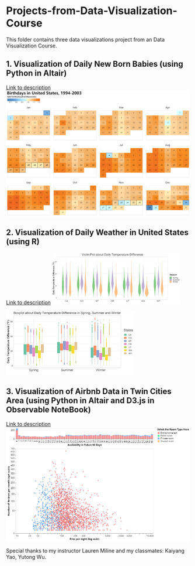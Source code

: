 # Projects-from-Data-Visualization-Course

This folder contains three data visualizations project from an Data Visualization Course.

## 1. Visualization of Daily New Born Babies (using Python in Altair) 
[Link to description](Visualization%20of%20Daily%20New%20Born%20Babies/README.md) 
<img src="Visualization%20of%20Daily%20New%20Born%20Babies/visualization.png" style="max-width:100%; height:auto;" alt = "Heatmap of daily new birth in United States"> 

## 2. Visualization of Daily Weather in United States (using R) 
[Link to description](Visualization%20of%20Daily%20Weather%20in%202017/README.md) 
<img src="Visualization%20of%20Daily%20Weather%20in%202017/src/violin.jpg" style="max-width:70%; height:auto;" alt = "A violin plot of daily temperature difference in five states">

<img src="Visualization%20of%20Daily%20Weather%20in%202017/src/boxplot.jpg" style="max-width:70%; height:auto;" alt = "A boxplot of daily temperature difference of five states in three seasons">

## 3. Visualization of Airbnb Data in Twin Cities Area (using Python in Altair and D3.js in Observable NoteBook)
[Link to description](Visualization%20of%20Airbnb%20Data%20in%20Twin%20Cities-Interactive%20Scatter%20Plot/README.md) 
<img src="Visualization%20of%20Airbnb%20Data%20in%20Twin%20Cities-Interactive%20Scatter%20Plot/src/preview.png" style="max-width:100%; height:auto;" alt = "Preview of the interactive graphic">



Special thanks to my instructor Lauren Miline and my classmates: Kaiyang Yao, Yutong Wu.
